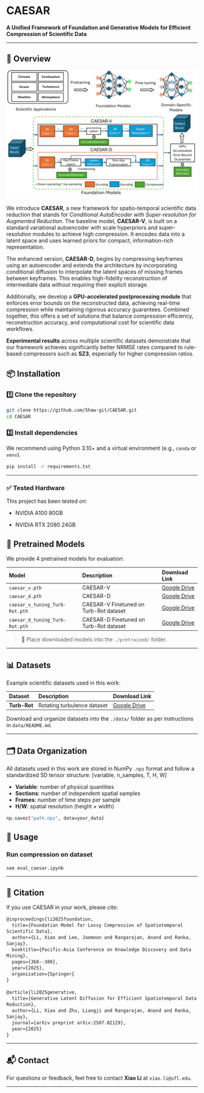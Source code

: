 # CAESAR  
**A Unified Framework of Foundation and Generative Models for Efficient Compression of Scientific Data**

---

## 📖 Overview  

![CAESAR Framework Overview](/figures/caesar_overview.png)

We introduce **CAESAR**, a new framework for spatio-temporal scientific data reduction that stands for *Conditional AutoEncoder with Super-resolution for Augmented Reduction*. The baseline model, **CAESAR-V**, is built on a standard variational autoencoder with scale hyperpriors and super-resolution modules to achieve high compression. It encodes data into a latent space and uses learned priors for compact, information-rich representation.  

The enhanced version, **CAESAR-D**, begins by compressing keyframes using an autoencoder and extends the architecture by incorporating conditional diffusion to interpolate the latent spaces of missing frames between keyframes. This enables high-fidelity reconstruction of intermediate data without requiring their explicit storage.

Additionally, we develop a **GPU-accelerated postprocessing module** that enforces error bounds on the reconstructed data, achieving real-time compression while maintaining rigorous accuracy guarantees. Combined together, this offers a set of solutions that balance compression efficiency, reconstruction accuracy, and computational cost for scientific data workflows.

**Experimental results** across multiple scientific datasets demonstrate that our framework achieves significantly better NRMSE rates compared to rule-based compressors such as **SZ3**, especially for higher compression ratios.


## 📦 Installation  

### 1️⃣ Clone the repository  

```bash
git clone https://github.com/Shaw-git/CAESAR.git
cd CAESAR
```

### 2️⃣ Install dependencies  

We recommend using Python 3.10+ and a virtual environment (e.g., `conda` or `venv`).

```bash
pip install -r requirements.txt
```

---

### ✅ Tested Hardware
This project has been tested on:

- NVIDIA A100 80GB

- NVIDIA RTX 2080 24GB


## 📝 Pretrained Models  

We provide 4 pretrained models for evaluation:

| Model                   | Description                                     | Download Link                                           |
|:------------------------|:------------------------------------------------|:-------------------------------------------------------|
| `caesar_v.pth`                  |CAESAR-V                                         | [Google Drive](https://drive.google.com/file/d/1sVmxgdg0EdyRK2PhihVamToR2gdRu1nz/view?usp=sharing) |
| `caesar_d.pth`                  |CAESAR-D                                         | [Google Drive](https://drive.google.com/file/d/16J4Uv0RPGPAZLHqm2MlpX9SS1dr-gJW2/view?usp=sharing)|
| `caesar_v_tuning_Turb-Rot.pth`  |CAESAR-V Finetuned on Turb-Rot dataset    | [Google Drive](https://drive.google.com/file/d/1fF8MTTWofyq2ihrc1dn0yfrLtZyE1bR9/view?usp=drive_link)|
| `caesar_d_tuning_Turb-Rot.pth`  |CAESAR-D Finetuned on Turb-Rot dataset    | [Google Drive](https://drive.google.com/file/d/1EjyD93FPgwpPDbdWbW9vT1_Cph_JqTis/view?usp=drive_link)|
> 📂 Place downloaded models into the `./pretrained/` folder.

---

## 📊 Datasets  

Example scientific datasets used in this work:

| Dataset         | Description                          | Download Link                                                        |
|:----------------|:--------------------------------------|:---------------------------------------------------------------------|
| **Turb-Rot**         | Rotating turbulence dataset            | [Google Drive](https://drive.google.com/file/d/16nusjTsjxjpvRNBzusrpT2mUKi0Cg3VS/view?usp=drive_link)                     |

Download and organize datasets into the `./data/` folder as per instructions in `data/README.md`.

---

## 🗂️ Data Organization

All datasets used in this work are stored in NumPy `.npz` format and follow a standardized 5D tensor structure:
[variable, n_samples, T, H, W]
- **Variable**: number of physical quantities 
- **Sections**: number of independent spatial samples
- **Frames**: number of time steps per sample
- **H/W**: spatial resolution (height × width)

```bash
np.savez("path.npz", data=your_data)
```

## 🚀 Usage  

### Run compression on dataset  

```bash
see eval_caesar.ipynb
```

---

## 📄 Citation  

If you use CAESAR in your work, please cite:

```
@inproceedings{li2025foundation,
  title={Foundation Model for Lossy Compression of Spatiotemporal Scientific Data},
  author={Li, Xiao and Lee, Jaemoon and Rangarajan, Anand and Ranka, Sanjay},
  booktitle={Pacific-Asia Conference on Knowledge Discovery and Data Mining},
  pages={368--380},
  year={2025},
  organization={Springer}
}

@article{li2025generative,
  title={Generative Latent Diffusion for Efficient Spatiotemporal Data Reduction},
  author={Li, Xiao and Zhu, Liangji and Rangarajan, Anand and Ranka, Sanjay},
  journal={arXiv preprint arXiv:2507.02129},
  year={2025}
}

```

---

## 📬 Contact  

For questions or feedback, feel free to contact **Xiao Li** at `xiao.li@ufl.edu`.

---
